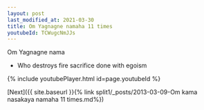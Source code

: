 ```yaml
---
layout: post
last_modified_at: 2021-03-30
title: Om Yagnagne namaha 11 times
youtubeId: TCWugcNmJJs
---
```

 
 
Om Yagnagne nama 
 
 -  Who destroys fire sacrifice done with egoism 
 
  
 
  
 
 
 
 
 
 


{% include youtubePlayer.html id=page.youtubeId %}
 
[Next]({{ site.baseurl }}{% link  split1/_posts/2013-03-09-Om kama nasakaya namaha 11 times.md%})
 
